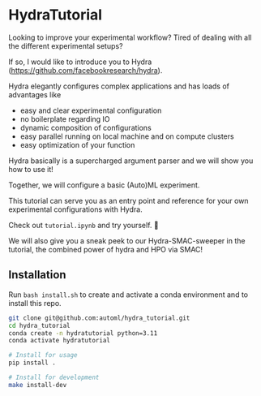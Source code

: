 # HydraTutorial
Looking to improve your experimental workflow? Tired of dealing with all the different experimental setups?

If so, I would like to introduce you to Hydra (https://github.com/facebookresearch/hydra).

Hydra elegantly configures complex applications and has loads of advantages like

* easy and clear experimental configuration
* no boilerplate regarding IO
* dynamic composition of configurations
* easy parallel running on local machine and on compute clusters
* easy optimization of your function

Hydra basically is a supercharged argument parser and we will show you how to use it!

Together, we will configure a basic (Auto)ML experiment.

This tutorial can serve you as an entry point and reference for your own experimental configurations with Hydra.

Check out `tutorial.ipynb` and try yourself. 🤗

We will also give you a sneak peek to our Hydra-SMAC-sweeper in the tutorial, the combined power of hydra and HPO via SMAC!



## Installation
Run `bash install.sh` to create and activate a conda environment and to install this repo.


```bash
git clone git@github.com:automl/hydra_tutorial.git
cd hydra_tutorial
conda create -n hydratutorial python=3.11
conda activate hydratutorial

# Install for usage
pip install .

# Install for development
make install-dev
```
